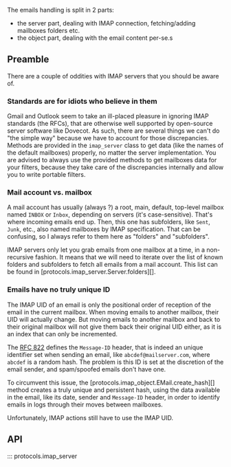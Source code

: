 The emails handling is split in 2 parts:

- the server part, dealing with IMAP connection, fetching/adding mailboxes folders etc.
- the object part, dealing with the email content per-se.s

## Preamble

There are a couple of oddities with IMAP servers that you should be aware of.

### Standards are for idiots who believe in them

Gmail and Outlook seem to take an ill-placed pleasure in ignoring IMAP standards (the RFCs), that are otherwise well supported by open-source server software like Dovecot. As such, there are several things we can't do "the simple way" because we have to account for those discrepancies. Methods are provided in the `imap_server` class to get data (like the names of the default mailboxes) properly, no matter the server implementation. You are advised to always use the provided methods to get mailboxes data for your filters, because they take care of the discrepancies internally and allow you to write portable filters.


### Mail account vs. mailbox

A mail account has usually (always ?) a root, main, default, top-level mailbox named `INBOX` or `Inbox`, depending on servers (it's case-sensitive). That's where incoming emails end up. Then, this one has subfolders, like `Sent`, `Junk`, etc., also named mailboxes by IMAP specification. That can be confusing, so I always refer to them here as "folders" and "subfolders".

IMAP servers only let you grab emails from one mailbox at a time, in a non-recursive fashion. It means that we will need to iterate over the list of known folders and subfolders to fetch all emails from a mail account. This list can be found in [protocols.imap_server.Server.folders][].

### Emails have no truly unique ID

The IMAP UID of an email is only the positional order of reception of the email in the current mailbox. When moving emails to another mailbox, their UID will actually change. But moving emails to another mailbox and back to their original mailbox will not give them back their original UID either, as it is an index that can only be incremented.

The [RFC 822](https://www.rfc-editor.org/rfc/rfc822) defines the `Message-ID` header, that is indeed an unique identifier set when sending an email, like `abcdef@mailserver.com`, where `abcdef` is a random hash. The problem is this ID is set at the discretion of the email sender, and spam/spoofed emails don't have one.

To circumvent this issue, the [protocols.imap_object.EMail.create_hash][] method creates a truly unique and persistent hash, using the data available in the email, like its date, sender and `Message-ID` header, in order to identify emails in logs through their moves between mailboxes.

Unfortunately, IMAP actions still have to use the IMAP UID.

## API

::: protocols.imap_server
